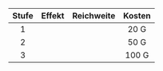 
| **Stufe** | **Effekt** | **Reichweite** | **Kosten** |
| :-------: | :--------: | :------------: | :--------: |
|     1     |            |                |    20 G    |
|     2     |            |                |    50 G    |
|     3     |            |                |   100 G    |
